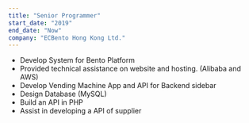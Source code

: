 ```yaml
---
title: "Senior Programmer"
start_date: "2019"
end_date: "Now"
company: "ECBento Hong Kong Ltd."
---
```

- Develop System for Bento Platform
- Provided technical assistance on website and hosting. (Alibaba and AWS)
- Develop Vending Machine App and API for Backend sidebar
- Design Database (MySQL)
- Build an API in PHP
- Assist in developing a API of supplier 